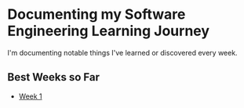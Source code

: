 # Documenting my Software Engineering Learning Journey
I'm documenting notable things I've learned or discovered every week.

## Best Weeks so Far  
- [Week 1](week001.md)